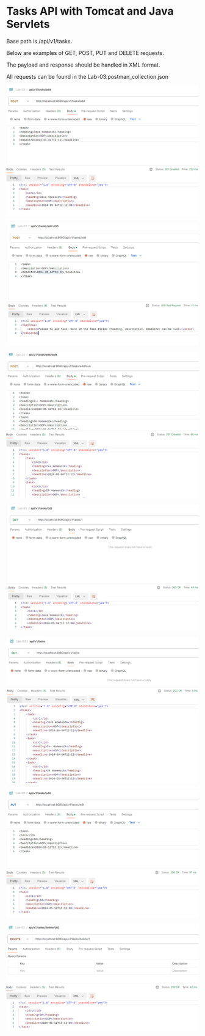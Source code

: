 # Tasks API with Tomcat and Java Servlets

Base path is /api/v1/tasks.

Below are examples of GET, POST, PUT and DELETE requests.

The payload and response should be handled in XML format.

All requests can be found in the Lab-03.postman_collection.json

![img.png](img.png)

![img_1.png](img_1.png)

![img_2.png](img_2.png)

![img_3.png](img_3.png)

![img_4.png](img_4.png)

![img_5.png](img_5.png)

![img_6.png](img_6.png)
